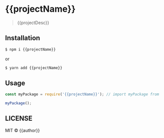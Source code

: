 # {{projectName}}

> {{projectDesc}}

## Installation

```sh
$ npm i {{projectName}}
```

or

```sh
$ yarn add {{projectName}}
```

## Usage

```js
const myPackage = require('{{projectName}}'); // import myPackage from '{{projectName}}';

myPackage();
```

## LICENSE

MIT © {{author}}
